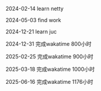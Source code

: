 2024-02-14 learn netty 

2024-05-03 find work 

2024-12-21 learn juc 

2024-12-31 完成wakatime 800小时

2025-02-25 完成wakatime 900小时

2025-03-18 完成wakatime 1000小时

2025-06-16 完成wakatime 1176小时

